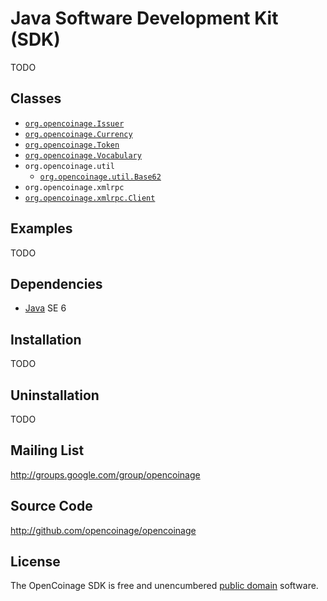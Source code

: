 Java Software Development Kit (SDK)
===================================

TODO

Classes
-------

* [`org.opencoinage.Issuer`][Issuer]
* [`org.opencoinage.Currency`][Currency]
* [`org.opencoinage.Token`][Token]
* [`org.opencoinage.Vocabulary`][Vocabulary]
* `org.opencoinage.util`
  * [`org.opencoinage.util.Base62`][util.Base62]
* `org.opencoinage.xmlrpc`
 * [`org.opencoinage.xmlrpc.Client`][xmlrpc.Client]

Examples
--------

TODO

Dependencies
------------

* [Java][] SE 6

Installation
------------

TODO

Uninstallation
--------------

TODO

Mailing List
------------

<http://groups.google.com/group/opencoinage>

Source Code
-----------

<http://github.com/opencoinage/opencoinage>

License
-------

The OpenCoinage SDK is free and unencumbered [public domain][Unlicense]
software.

[Unlicense]:     http://unlicense.org/
[Java]:          http://www.java.com/
[Issuer]:        http://github.com/opencoinage/opencoinage/blob/master/src/java/org/opencoinage/Issuer.java
[Currency]:      http://github.com/opencoinage/opencoinage/blob/master/src/java/org/opencoinage/Currency.java
[Token]:         http://github.com/opencoinage/opencoinage/blob/master/src/java/org/opencoinage/Token.java
[Vocabulary]:    http://github.com/opencoinage/opencoinage/blob/master/src/java/org/opencoinage/Vocabulary.java
[util.Base62]:   http://github.com/opencoinage/opencoinage/blob/master/src/java/org/opencoinage/util/Base62.java
[xmlrpc.Client]: http://github.com/opencoinage/opencoinage/blob/master/src/java/org/opencoinage/xmlrpc/Client.java
